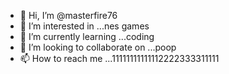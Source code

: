 - 👋 Hi, I’m @masterfire76
- 👀 I’m interested in ...nes games
- 🌱 I’m currently learning ...coding
- 💞️ I’m looking to collaborate on ...poop
- 📫 How to reach me ...11111111111112222333311111

<!---
masterfire76/masterfire76 is a ✨ special ✨ repository because its `README.md` (this file) appears on your GitHub profile.
You can click the Preview link to take a look at your changes.
--->
